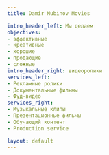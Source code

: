 ```yaml
---
title: Damir Mubinov Movies

intro_header_left: Мы делаем
objectives:
- эффективные
- креативные
- хорошие
- продающие
- сложные
intro_header_right: видеоролики
services_left:
- Рекламные ролики
- Документальные фильмы
- Фуд-видео
services_right:
- Музыкальные клипы
- Презентационные фильмы
- Обучающий контент
- Production service

layout: default
---
```



